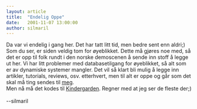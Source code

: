 ```yaml
---
layout: article
title:  "Endelig Oppe"
date:   2001-11-07 13:00:00
author: silmaril
---
```

Da var vi endelig i gang her. Det har tatt litt tid, men bedre sent enn
aldri;) Som du ser, er siden veldig tom for øyeblikket. Dette må gjøres
noe med, så det er opp til folk rundt i den norske demoscenen å sende
inn stoff å legge ut her. Vi har litt problemer med databasetilgang for
øyeblikket, så alt som er av dynamiske systemer mangler. Det vil så
klart bli mulig å legge inn artikler, tutorials, reviews, osv.
etterhvert, men til alt er oppe og går som det skal må ting sendes til
[meg](mailto:silmaril@online.no).\
Men nå må det kodes til
[Kindergarden](http://kg.slengpung.com). Regner med at jeg
ser de fleste der;)\
\
--silmaril
